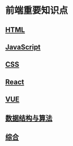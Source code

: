 # 前端重要知识点

## [HTML](./html/index.md)
## [JavaScript](./javascript/index.md)
## [CSS](./css/index.md)
## [React](./react/index.md)
## [VUE](./vue/index.md)
## [数据结构与算法](./data-structure-and-algorithm/index.md)
## [综合](./综合/index.md)
